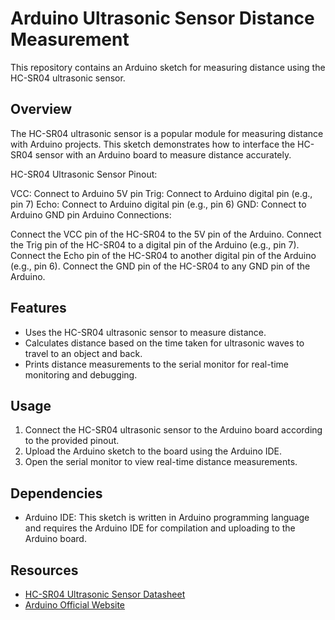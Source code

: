 # Arduino Ultrasonic Sensor Distance Measurement

This repository contains an Arduino sketch for measuring distance using the HC-SR04 ultrasonic sensor.

## Overview

The HC-SR04 ultrasonic sensor is a popular module for measuring distance with Arduino projects. This sketch demonstrates how to interface the HC-SR04 sensor with an Arduino board to measure distance accurately.

HC-SR04 Ultrasonic Sensor Pinout:

VCC: Connect to Arduino 5V pin
Trig: Connect to Arduino digital pin (e.g., pin 7)
Echo: Connect to Arduino digital pin (e.g., pin 6)
GND: Connect to Arduino GND pin
Arduino Connections:

Connect the VCC pin of the HC-SR04 to the 5V pin of the Arduino.
Connect the Trig pin of the HC-SR04 to a digital pin of the Arduino (e.g., pin 7).
Connect the Echo pin of the HC-SR04 to another digital pin of the Arduino (e.g., pin 6).
Connect the GND pin of the HC-SR04 to any GND pin of the Arduino.

## Features

- Uses the HC-SR04 ultrasonic sensor to measure distance.
- Calculates distance based on the time taken for ultrasonic waves to travel to an object and back.
- Prints distance measurements to the serial monitor for real-time monitoring and debugging.

## Usage

1. Connect the HC-SR04 ultrasonic sensor to the Arduino board according to the provided pinout.
2. Upload the Arduino sketch to the board using the Arduino IDE.
3. Open the serial monitor to view real-time distance measurements.

## Dependencies

- Arduino IDE: This sketch is written in Arduino programming language and requires the Arduino IDE for compilation and uploading to the Arduino board.

## Resources

- [HC-SR04 Ultrasonic Sensor Datasheet](https://cdn.sparkfun.com/datasheets/Sensors/Proximity/HCSR04.pdf)
- [Arduino Official Website](https://www.arduino.cc/)
